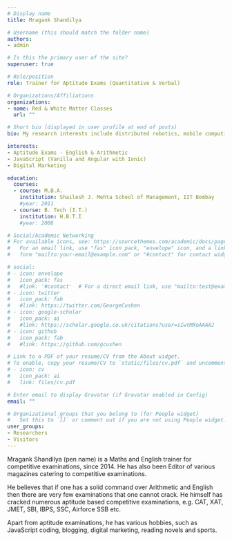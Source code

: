 ```yaml
---
# Display name
title: Mragank Shandilya

# Username (this should match the folder name)
authors:
- admin

# Is this the primary user of the site?
superuser: true

# Role/position
role: Trainer for Aptitude Exams (Quantitative & Verbal)

# Organizations/Affiliations
organizations:
- name: Red & White Matter Classes
  url: ""

# Short bio (displayed in user profile at end of posts)
bio: My research interests include distributed robotics, mobile computing and programmable matter.

interests:
- Aptitude Exams - English & Arithmetic
- JavaScript (Vanilla and Angular with Ionic)
- Digital Marketing

education:
  courses:
  - course: M.B.A. 
    institution: Shailesh J. Mehta School of Management, IIT Bombay
    #year: 2011
  - course: B. Tech (I.T.)
    institution: H.B.T.I
    #year: 2006

# Social/Academic Networking
# For available icons, see: https://sourcethemes.com/academic/docs/page-builder/#icons
#   For an email link, use "fas" icon pack, "envelope" icon, and a link in the
#   form "mailto:your-email@example.com" or "#contact" for contact widget.

# social:
# - icon: envelope
#   icon_pack: fas
#   #link: '#contact'  # For a direct email link, use "mailto:test@example.org".
# - icon: twitter
#   icon_pack: fab
#   #link: https://twitter.com/GeorgeCushen
# - icon: google-scholar
#   icon_pack: ai
#   #link: https://scholar.google.co.uk/citations?user=sIwtMXoAAAAJ
# - icon: github
#   icon_pack: fab
#   #link: https://github.com/gcushen

# Link to a PDF of your resume/CV from the About widget.
# To enable, copy your resume/CV to `static/files/cv.pdf` and uncomment the lines below.
# - icon: cv
#   icon_pack: ai
#   link: files/cv.pdf

# Enter email to display Gravatar (if Gravatar enabled in Config)
email: ""

# Organizational groups that you belong to (for People widget)
#   Set this to `[]` or comment out if you are not using People widget.
user_groups:
- Researchers
- Visitors
---
```


Mragank Shandilya (pen name) is a Maths and English trainer for competitive examinations, since 2014. He has also been Editor of various magazines catering to competitive examinations. 

He believes that if one has a solid command over Arithmetic and English then there are very few examinations that one cannot crack. He himself has cracked numerous aptitude based competitive examinations, e.g. CAT, XAT, JMET, SBI, IBPS, SSC, Airforce SSB etc. 

Apart from aptitude examinations, he has various hobbies, such as JavaScript coding, blogging, digital marketing, reading novels and sports. 


